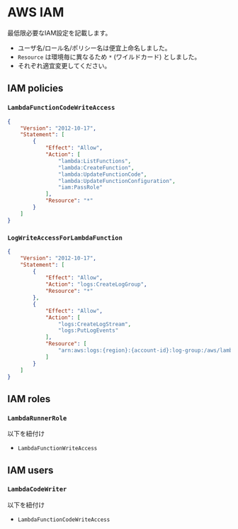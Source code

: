 # AWS IAM

最低限必要なIAM設定を記載します。

- ユーザ名/ロール名/ポリシー名は便宜上命名しました。
- `Resource` は環境毎に異なるため `*` (ワイルドカード) としました。
- それぞれ適宜変更してください。

## IAM policies

### `LambdaFunctionCodeWriteAccess`


```json
{
    "Version": "2012-10-17",
    "Statement": [
        {
            "Effect": "Allow",
            "Action": [
                "lambda:ListFunctions",
                "lambda:CreateFunction",
                "lambda:UpdateFunctionCode",
                "lambda:UpdateFunctionConfiguration",
                "iam:PassRole"
            ],
            "Resource": "*"
        }
    ]
}
```

### `LogWriteAccessForLambdaFunction`
```json
{
    "Version": "2012-10-17",
    "Statement": [
        {
            "Effect": "Allow",
            "Action": "logs:CreateLogGroup",
            "Resource": "*"
        },
        {
            "Effect": "Allow",
            "Action": [
                "logs:CreateLogStream",
                "logs:PutLogEvents"
            ],
            "Resource": [
                "arn:aws:logs:{region}:{account-id}:log-group:/aws/lambda-template-for-ruby:*"
            ]
        }
    ]
}
```

## IAM roles
### `LambdaRunnerRole`
以下を紐付け
- `LambdaFunctionWriteAccess`

## IAM users

### `LambdaCodeWriter`
以下を紐付け
- `LambdaFunctionCodeWriteAccess`
